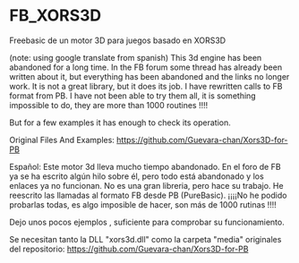# FB_XORS3D
Freebasic de un motor 3D para juegos basado en XORS3D

(note: using google translate from spanish)
This 3d engine has been abandoned for a long time. In the FB forum some thread has already been written about it, but everything has been abandoned and the links no longer work.
It is not a great library, but it does its job. I have rewritten calls to FB format from PB. I have not been able to try them all, it is something impossible to do, they are more than 1000 routines !!!!

But for a few examples it has enough to check its operation.

Original Files And Examples:
https://github.com/Guevara-chan/Xors3D-for-PB


Español:
Este motor 3d lleva mucho tiempo abandonado. En el foro de FB ya se ha escrito algún hilo sobre él, pero todo está abandonado y los enlaces ya no funcionan.
No es una gran libreria, pero hace su trabajo. He reescrito las llamadas al formato FB desde PB (PureBasic). ¡¡¡¡No he podido probarlas todas, es algo imposible de hacer, son más de 1000 rutinas !!!!

Dejo unos pocos ejemplos , suficiente para comprobar su funcionamiento.

Se necesitan tanto la DLL "xors3d.dll" como la carpeta "media" originales del repositorio:
https://github.com/Guevara-chan/Xors3D-for-PB
